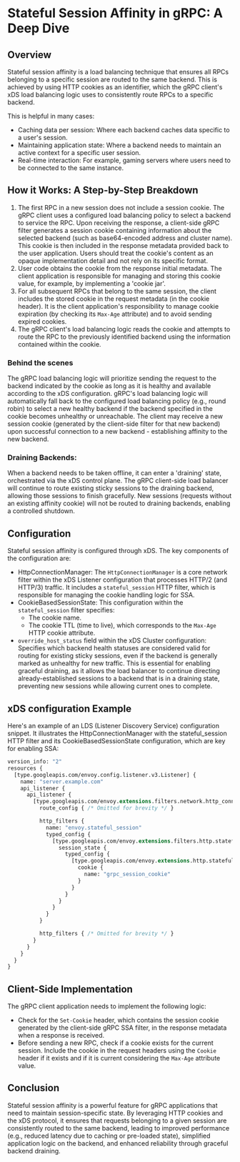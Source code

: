 # Stateful Session Affinity in gRPC: A Deep Dive

## Overview

Stateful session affinity is a load balancing technique that ensures all RPCs
belonging to a specific session are routed to the same backend. This is achieved
by using HTTP cookies as an identifier, which the gRPC client's xDS load
balancing logic uses to consistently route RPCs to a specific backend.

This is helpful in many cases:

- Caching data per session: Where each backend caches data specific to a user's
  session.
- Maintaining application state: Where a backend needs to maintain an active
  context for a specific user session.
- Real-time interaction: For example, gaming servers where users need
  to be connected to the same instance.

## How it Works: A Step-by-Step Breakdown

1. The first RPC in a new session does not include a session cookie. The gRPC
  client uses a configured load balancing policy to select a backend to service
  the RPC. Upon receiving the response, a client-side gRPC filter generates
  a session cookie containing information about the selected backend (such as
  base64-encoded address and cluster name). This cookie is then included in
  the response metadata provided back to the user application. Users should
  treat the cookie's content as an opaque implementation detail and not rely on
  its specific format.
2. User code obtains the cookie from the response initial metadata. The client
  application is responsible for managing and storing this cookie value, for
  example, by implementing a 'cookie jar'. 
3. For all subsequent RPCs that belong to the same session, the client includes
  the stored cookie in the request metadata (in the cookie header). It is
  the client application's responsibility to manage cookie expiration
  (by checking its `Max-Age` attribute) and to avoid sending expired cookies. 
4. The gRPC client's load balancing logic reads the cookie and attempts to route
  the RPC to the previously identified backend using the information contained
  within the cookie.

### Behind the scenes

The gRPC load balancing logic will prioritize sending the request to the
backend indicated by the cookie as long as it is healthy and available according
to the xDS configuration. gRPC's load balancing logic will automatically fall
back to the configured load balancing policy (e.g., round robin) to select
a new healthy backend if the backend specified in the cookie becomes unhealthy
or unreachable. The client may receive a new session cookie (generated by
the client-side filter for that new backend) upon successful connection to a new
backend - establishing affinity to the new backend.

### Draining Backends:

When a backend needs to be taken offline, it can enter a 'draining' state,
orchestrated via the xDS control plane. The gRPC client-side load balancer will
continue to route existing sticky sessions to the draining backend, allowing
those sessions to finish gracefully. New sessions (requests without an existing
affinity cookie) will not be routed to draining backends, enabling a controlled
shutdown.

## Configuration
Stateful session affinity is configured through xDS. The key components of
the configuration are:

- HttpConnectionManager:
  The `HttpConnectionManager` is a core network filter within the xDS Listener
  configuration that processes HTTP/2 (and HTTP/3) traffic. It includes
  a `stateful_session` HTTP filter, which is responsible for managing
  the cookie handling logic for SSA.
- CookieBasedSessionState:
  This configuration within the `stateful_session` filter specifies:
  - The cookie name.
  - The cookie TTL (time to live), which corresponds to the `Max-Age` HTTP
    cookie attribute.
- `override_host_status` field within the xDS Cluster configuration:
   Specifies which backend health statuses are considered valid for routing for
   existing sticky sessions, even if the backend is generally marked as
   unhealthy for new traffic. This is essential for enabling graceful draining,
   as it allows the load balancer to continue directing already-established
   sessions to a backend that is in a draining state, preventing new sessions
   while allowing current ones to complete.

## xDS configuration Example
Here's an example of an LDS (Listener Discovery Service) configuration snippet.
It illustrates the HttpConnectionManager with the stateful_session HTTP filter
and its CookieBasedSessionState configuration, which are key for enabling SSA:

```protobuf
version_info: "2"
resources {
  [type.googleapis.com/envoy.config.listener.v3.Listener] {
    name: "server.example.com"
    api_listener {
      api_listener {
        [type.googleapis.com/envoy.extensions.filters.network.http_connection_manager.v3.HttpConnectionManager] {
          route_config { /* Omitted for brevity */ }

          http_filters {
            name: "envoy.stateful_session"
            typed_config {
              [type.googleapis.com/envoy.extensions.filters.http.stateful_session.v3.StatefulSession] {
                session_state {
                  typed_config {
                    [type.googleapis.com/envoy.extensions.http.stateful_session.cookie.v3.CookieBasedSessionState] {
                      cookie {
                        name: "grpc_session_cookie"
                      }
                    }
                  }
                }
              }
            }
          }

          http_filters { /* Omitted for brevity */ }
        }
      }
    }
  }
}
```

## Client-Side Implementation

The gRPC client application needs to implement the following logic:

- Check for the `Set-Cookie` header, which contains the session cookie generated
  by the client-side gRPC SSA filter, in the response metadata when a response
  is received.
- Before sending a new RPC, check if a cookie exists for the current session.
  Include the cookie in the request headers using the `Cookie` header if
  it exists and if it is current considering the `Max-Age` attribute value.

## Conclusion

Stateful session affinity is a powerful feature for gRPC applications that need
to maintain session-specific state. By leveraging HTTP cookies and
the xDS protocol, it ensures that requests belonging to a given session
are consistently routed to the same backend, leading to improved performance
(e.g., reduced latency due to caching or pre-loaded state), simplified
application logic on the backend, and enhanced reliability through graceful
backend draining.
